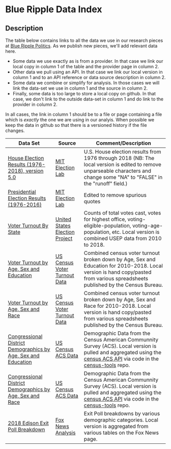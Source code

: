 # Blue Ripple Data Index

## Description
The table below contains links to all the data we use in our research pieces at [Blue Ripple Politics](https://www.blueripplepolitics.org).
As we publish new pieces, we'll add relevant data here.

- Some data we use exactly as is from a provider.  In that case we link our local copy in column 1 of the table and the provider page in column 2.
- Other data we pull using an API.  In that case we link our local version in column 1 and to an API reference or data source description in column 2.
- Some data we combine or simplify for analysis.  In those cases we will link the data-set we use in column 1 and the source in column 2.
- Finally, some data is too large to store a local copy on github.  In that case, we don't link to the outside data-set in column 1 and do link to the provider in column 2.

In all cases, the link in column 1 should be to a file or page containing 
a file which is *exactly* the one we are using in our analyis. 
When possible we keep the data in github so that there is a versioned history if the file changes.

| Data Set                                          | Source                 | Comment/Description                        |
| ------------------------------------------------- | ---------------------- | -----------------------------------------  |
| [House Election Results (1976-2018), version 5.0](https://github.com/blueripple/data-sets/blob/master/data/election/1976-2018-house_v5.csv)   | [MIT Election Lab](https://dataverse.harvard.edu/dataset.xhtml?persistentId=doi:10.7910/DVN/IG0UN2&version=5.0) | U.S. House election results from 1976 through 2018 (NB: The local version is edited to remove unparseable characters and change some "NA" to "FALSE" in the "runoff" field.)                           |
| [Presidential Election Results (1976-2016)](https://github.com/blueripple/data-sets/blob/master/data/election/1976-2016-president.csv)  |[MIT Election Lab](https://dataverse.harvard.edu/dataset.xhtml?persistentId=doi:10.7910/DVN/42MVDX) | Edited to remove spurious quotes                              |
| [Voter Turnout By State](https://github.com/blueripple/data-sets/blob/master/data/election/StateTurnout.csv) | [United States Election Project](http://www.electproject.org/home/voter-turnout/voter-turnout-data) | Counts of total votes cast, votes for highest office, voting-eligible-population, voting-age-population, etc. Local version is combined USEP data from 2010 to 2018.| 
| [Voter Turnout by Age, Sex and Education](https://github.com/blueripple/data-sets/blob/master/data/election/DetailedTurnoutByAgeSexEducation2010-2018.csv) | [US Census Voter Turnout Data](https://www.census.gov/topics/public-sector/voting/data/tables.2018.html)| Combined census voter turnout broken down by Age, Sex and Education for 2010-2018.  Local version is hand copy/pasted from various spreadsheets published by the Census Bureau. |
| [Voter Turnout by Age, Sex and Race](https://github.com/blueripple/data-sets/blob/master/data/election/DetailedTurnoutByAgeSexRace2010-2018.csv) | [US Census Voter Turnout Data](https://www.census.gov/topics/public-sector/voting/data/tables.2018.html)| Combined census voter turnout broken down by Age, Sex and Race for 2010-2018. Local version is hand copy/pasted from various spreadsheets published by the Census Bureau. |
| [Congressional District Demographics by Age, Sex and Education](https://github.com/blueripple/data-sets/blob/master/data/demographic/ageSexEducationDemographics2010-2017.csv) | [US Census ACS Data](https://www.census.gov/programs-surveys/acs)| Demographic Data from the Census American Communnity Survey (ACS). Local version is pulled and aggregated using the [census ACS API](https://www.census.gov/data/developers/data-sets/acs-1year.html) via code in the [census-tools](https://github.com/blueripple/census-tools) repo. |
| [Congressional District Demographics by Age, Sex and Race](https://github.com/blueripple/data-sets/blob/master/data/demographic/ageSexRaceDemographics2010-2017.csv) | [US Census ACS Data](https://www.census.gov/programs-surveys/acs)| Demographic Data from the Census American Communnity Survey (ACS).  Local version is pulled and aggregated using the [census ACS API](https://www.census.gov/data/developers/data-sets/acs-1year.html) via code in the [census-tools](https://github.com/blueripple/census-tools) repo. |
| [2018 Edison Exit Poll Breakdown](https://github.com/blueripple/data-sets/blob/master/data/election/EdisonExitPoll2018.csv) | [Fox News Analysis](https://www.foxnews.com/midterms-2018/voter-analysis) | Exit Poll breakdowns by various demographic categories.  Local version is aggregated from various tables on the Fox News page. |

